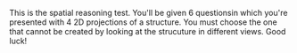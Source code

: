 This is the spatial reasoning test. You'll be given 6 questionsin which you're presented with 4 2D projections of a structure.
You must choose the one that cannot be created by looking at the strucuture in different views.
Good luck!

